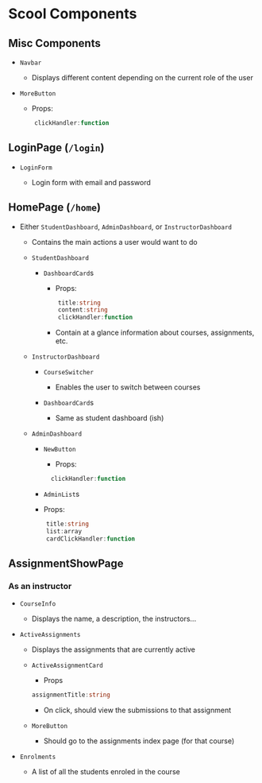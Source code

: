# Scool Components

## Misc Components

- `Navbar`

    - Displays different content depending on the current role of the user

- `MoreButton`

    - Props:
    ```typescript
        clickHandler:function
    ```

## LoginPage (`/login`)

- `LoginForm`

    - Login form with email and password
  
## HomePage (`/home`)

   - Either `StudentDashboard`, `AdminDashboard`, or `InstructorDashboard`

        - Contains the main actions a user would want to do

        - `StudentDashboard`
          
          - `DashboardCard`s

            - Props: 
            ```typescript
                title:string
                content:string
                clickHandler:function
            ```

            - Contain at a glance information about courses, assignments, etc.

        - `InstructorDashboard`

            - `CourseSwitcher`

                - Enables the user to switch between courses

            - `DashboardCard`s

                - Same as student dashboard (ish)

        - `AdminDashboard`

            - `NewButton`
              
              - Props:
              ```typescript
                clickHandler:function
              ``` 

            - `AdminList`s

            - Props:
            ```typescript
                title:string
                list:array
                cardClickHandler:function
            ```


## AssignmentShowPage

### As an instructor

- `CourseInfo`
  
    - Displays the name, a description, the instructors...

- `ActiveAssignments`

    - Displays the assignments that are currently active
    
    - `ActiveAssignmentCard`

        - Props
        ```typescript
        assignmentTitle:string
        ```

        - On click, should view the submissions to that assignment

    - `MoreButton`

        - Should go to the assignments index page (for that course)

- `Enrolments`

    - A list of all the students enroled in the course


